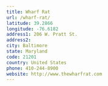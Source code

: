```yaml
---
title: Wharf Rat
url: /wharf-rat/
latitude: 39.2866
longitude: -76.6182
address1: 206 W. Pratt St.
address2: 
city: Baltimore
state: Maryland
code: 21201
country: United States
phone: 410-244-8900
website: http://www.thewharfrat.com
---
```


